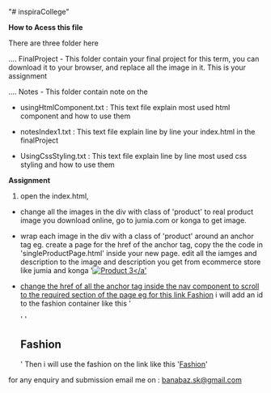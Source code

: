 "# inspiraCollege"

**How to Acess this file**

There are three folder here

.... FinalProject - This folder contain your final project for this term, you can download it to your browser, and replace all the image in it. This is your assignment

.... Notes - This folder contain note on the
- usingHtmlComponent.txt : This text file explain most used html component and how to use them

- notesIndex1.txt : This text file explain line by line your index.html in the finalProject

- UsingCssStyling.txt : This text file explain line by line most used css styling and how to use them

**Assignment**
1. open the index.html, 
- change all the images in the div with class of 'product' to real product image you download online, go to jumia.com or konga to get image.

- wrap each image in the div with a class of 'product' around an anchor tag eg. create a page for the href of the anchor tag, copy the the code in 'singleProductPage.html' inside your new page. edit all the iamges and description to the image and description you get from ecommerce store like jumia and konga '<a href=""><img src="https://via.placeholder.com/150" alt="Product 3"></a'

- change the href of all the anchor tag inside the nav component to scroll to the required section of the page eg for this link <a href="#">Fashion</a> i will add an id to the fashion container like this
'<div class="container" id='fashion'>'
'<h2 class="section-title">Fashion</h2>'
Then i will use the fashion on the link like this '<a href="#fashion">Fashion</a>'

for any enquiry and submission email me on :
banabaz.sk@gmail.com
